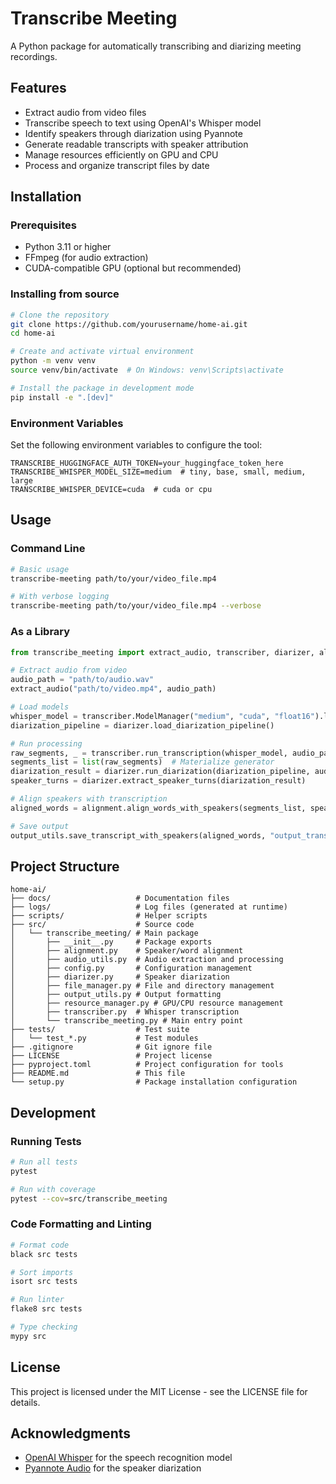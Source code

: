 # Transcribe Meeting

A Python package for automatically transcribing and diarizing meeting recordings.

## Features

- Extract audio from video files
- Transcribe speech to text using OpenAI's Whisper model
- Identify speakers through diarization using Pyannote
- Generate readable transcripts with speaker attribution
- Manage resources efficiently on GPU and CPU
- Process and organize transcript files by date

## Installation

### Prerequisites

- Python 3.11 or higher
- FFmpeg (for audio extraction)
- CUDA-compatible GPU (optional but recommended)

### Installing from source

```bash
# Clone the repository
git clone https://github.com/yourusername/home-ai.git
cd home-ai

# Create and activate virtual environment
python -m venv venv
source venv/bin/activate  # On Windows: venv\Scripts\activate

# Install the package in development mode
pip install -e ".[dev]"
```

### Environment Variables

Set the following environment variables to configure the tool:

```
TRANSCRIBE_HUGGINGFACE_AUTH_TOKEN=your_huggingface_token_here
TRANSCRIBE_WHISPER_MODEL_SIZE=medium  # tiny, base, small, medium, large
TRANSCRIBE_WHISPER_DEVICE=cuda  # cuda or cpu
```

## Usage

### Command Line

```bash
# Basic usage
transcribe-meeting path/to/your/video_file.mp4

# With verbose logging
transcribe-meeting path/to/your/video_file.mp4 --verbose
```

### As a Library

```python
from transcribe_meeting import extract_audio, transcriber, diarizer, alignment, output_utils

# Extract audio from video
audio_path = "path/to/audio.wav"
extract_audio("path/to/video.mp4", audio_path)

# Load models
whisper_model = transcriber.ModelManager("medium", "cuda", "float16").load_model()
diarization_pipeline = diarizer.load_diarization_pipeline()

# Run processing
raw_segments, _ = transcriber.run_transcription(whisper_model, audio_path)
segments_list = list(raw_segments)  # Materialize generator
diarization_result = diarizer.run_diarization(diarization_pipeline, audio_path)
speaker_turns = diarizer.extract_speaker_turns(diarization_result)

# Align speakers with transcription
aligned_words = alignment.align_words_with_speakers(segments_list, speaker_turns)

# Save output
output_utils.save_transcript_with_speakers(aligned_words, "output_transcript.txt")
```

## Project Structure

```
home-ai/
├── docs/                   # Documentation files
├── logs/                   # Log files (generated at runtime)
├── scripts/                # Helper scripts
├── src/                    # Source code 
│   └── transcribe_meeting/ # Main package
│       ├── __init__.py     # Package exports
│       ├── alignment.py    # Speaker/word alignment
│       ├── audio_utils.py  # Audio extraction and processing
│       ├── config.py       # Configuration management
│       ├── diarizer.py     # Speaker diarization
│       ├── file_manager.py # File and directory management
│       ├── output_utils.py # Output formatting
│       ├── resource_manager.py # GPU/CPU resource management
│       ├── transcriber.py  # Whisper transcription
│       └── transcribe_meeting.py # Main entry point
├── tests/                  # Test suite
│   └── test_*.py           # Test modules
├── .gitignore              # Git ignore file
├── LICENSE                 # Project license
├── pyproject.toml          # Project configuration for tools
├── README.md               # This file
└── setup.py                # Package installation configuration
```

## Development

### Running Tests

```bash
# Run all tests
pytest

# Run with coverage
pytest --cov=src/transcribe_meeting
```

### Code Formatting and Linting

```bash
# Format code
black src tests

# Sort imports
isort src tests

# Run linter
flake8 src tests

# Type checking
mypy src
```

## License

This project is licensed under the MIT License - see the LICENSE file for details.

## Acknowledgments

- [OpenAI Whisper](https://github.com/openai/whisper) for the speech recognition model
- [Pyannote Audio](https://github.com/pyannote/pyannote-audio) for the speaker diarization
